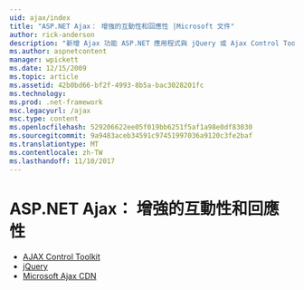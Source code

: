```yaml
---
uid: ajax/index
title: "ASP.NET Ajax： 增強的互動性和回應性 |Microsoft 文件"
author: rick-anderson
description: "新增 Ajax 功能 ASP.NET 應用程式與 jQuery 或 Ajax Control Toolkit。 改善的效能與微 Ajax 應用程式..."
ms.author: aspnetcontent
manager: wpickett
ms.date: 12/15/2009
ms.topic: article
ms.assetid: 42b0bd66-bf2f-4993-8b5a-bac3028201fc
ms.technology: 
ms.prod: .net-framework
msc.legacyurl: /ajax
msc.type: content
ms.openlocfilehash: 529206622ee05f019bb6251f5af1a98e0df83030
ms.sourcegitcommit: 9a9483aceb34591c97451997036a9120c3fe2baf
ms.translationtype: MT
ms.contentlocale: zh-TW
ms.lasthandoff: 11/10/2017
---
```

<a name="aspnet-ajax--enhanced-interactivity-and-responsiveness"></a>ASP.NET Ajax： 增強的互動性和回應性
====================
- [AJAX Control Toolkit](https://go.devexpress.com/AjaxControlToolkit_ASP_Resources_ASP_AJAX_Index.aspx)
- [jQuery](http://jquery.com/)
- [Microsoft Ajax CDN](cdn/overview.md)
